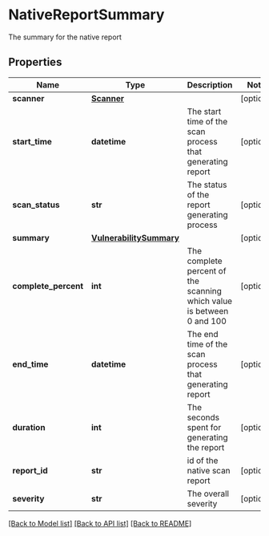 # NativeReportSummary

The summary for the native report

## Properties
Name | Type | Description | Notes
------------ | ------------- | ------------- | -------------
**scanner** | [**Scanner**](Scanner.md) |  | [optional] 
**start_time** | **datetime** | The start time of the scan process that generating report | [optional] 
**scan_status** | **str** | The status of the report generating process | [optional] 
**summary** | [**VulnerabilitySummary**](VulnerabilitySummary.md) |  | [optional] 
**complete_percent** | **int** | The complete percent of the scanning which value is between 0 and 100 | [optional] 
**end_time** | **datetime** | The end time of the scan process that generating report | [optional] 
**duration** | **int** | The seconds spent for generating the report | [optional] 
**report_id** | **str** | id of the native scan report | [optional] 
**severity** | **str** | The overall severity | [optional] 

[[Back to Model list]](../README.md#documentation-for-models) [[Back to API list]](../README.md#documentation-for-api-endpoints) [[Back to README]](../README.md)


